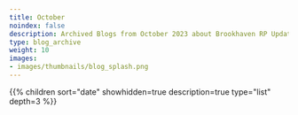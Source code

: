 ```yaml
---
title: October
noindex: false
description: Archived Blogs from October 2023 about Brookhaven RP Updates, exciting news, and new findings
type: blog_archive
weight: 10
images:
- images/thumbnails/blog_splash.png
---
```




{{% children sort="date" showhidden=true description=true type="list" depth=3 %}}
